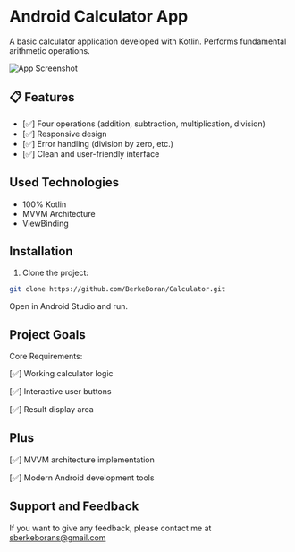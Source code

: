 #  Android Calculator App

A basic calculator application developed with Kotlin. Performs fundamental arithmetic operations.

![App Screenshot](https://imgur.com/a/Ze9M5l1)

## 📋 Features

- [✅] Four operations (addition, subtraction, multiplication, division)
- [✅] Responsive design
- [✅] Error handling (division by zero, etc.)
- [✅] Clean and user-friendly interface

## Used Technologies

- 100% Kotlin
- MVVM Architecture
- ViewBinding

##  Installation

1. Clone the project:
```bash
git clone https://github.com/BerkeBoran/Calculator.git
```
Open in Android Studio and run.

## Project Goals
Core Requirements:

[✅] Working calculator logic

[✅] Interactive user buttons

[✅] Result display area

## Plus

[✅] MVVM architecture implementation

[✅] Modern Android development tools

## Support and Feedback

If you want to give any feedback, please contact me at 
sberkeborans@gmail.com





